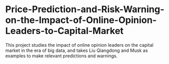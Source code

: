 # Price-Prediction-and-Risk-Warning-on-the-Impact-of-Online-Opinion-Leaders-to-Capital-Market
This project studies the impact of online opinion leaders on the capital market in the era of big data, and takes Liu Qiangdong and Musk as examples to make relevant predictions and warnings.
